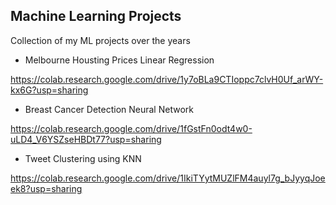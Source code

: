 ## Machine Learning Projects
Collection of my ML projects over the years

- Melbourne Housting Prices Linear Regression

https://colab.research.google.com/drive/1y7oBLa9CTIoppc7clvH0Uf_arWY-kx6G?usp=sharing

- Breast Cancer Detection Neural Network

https://colab.research.google.com/drive/1fGstFn0odt4w0-uLD4_V6YSZseHBDt77?usp=sharing

- Tweet Clustering using KNN

https://colab.research.google.com/drive/1IkiTYytMUZlFM4auyl7g_bJyyqJoeek8?usp=sharing
